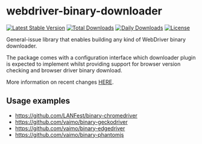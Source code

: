 # webdriver-binary-downloader

[![Latest Stable Version](https://poser.pugx.org/LANFest/webdriver-binary-downloader/v/stable)](https://packagist.org/packages/LANFest/webdriver-binary-downloader)
[![Total Downloads](https://poser.pugx.org/LANFest/webdriver-binary-downloader/downloads)](https://packagist.org/packages/LANFest/webdriver-binary-downloader)
[![Daily Downloads](https://poser.pugx.org/LANFest/webdriver-binary-downloader/d/daily)](https://packagist.org/packages/LANFest/webdriver-binary-downloader)
[![License](https://poser.pugx.org/LANFest/webdriver-binary-downloader/license)](https://packagist.org/packages/LANFest/webdriver-binary-downloader)

General-issue library that enables building any kind of WebDriver binary downloader.

The package comes with a configuration interface which downloader plugin is expected 
to implement whilst providing support for browser version checking and browser driver 
binary download.

More information on recent changes [HERE](./CHANGELOG.md).

## Usage examples

* https://github.com/LANFest/binary-chromedriver
* https://github.com/vaimo/binary-geckodriver
* https://github.com/vaimo/binary-edgedriver
* https://github.com/vaimo/binary-phantomjs
